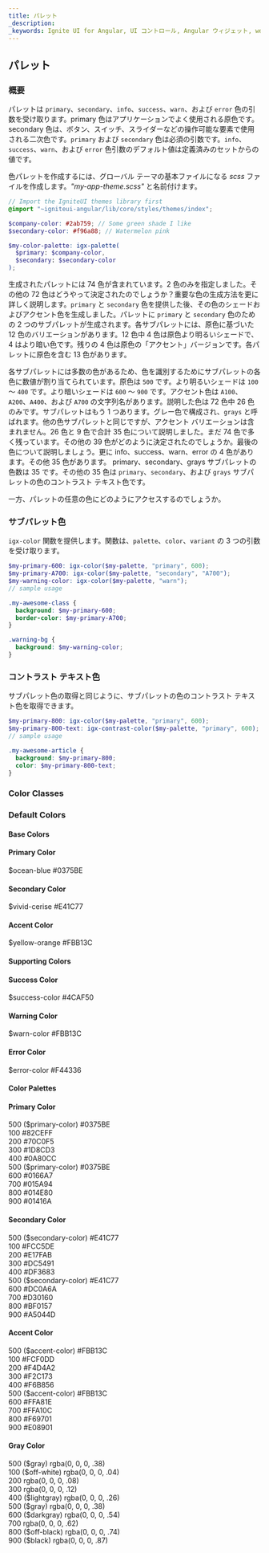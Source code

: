 ```yaml
---
title: パレット
_description: 
_keywords: Ignite UI for Angular, UI コントロール, Angular ウィジェット, web ウィジェット, UI ウィジェット, Angular, ネイティブ Angular コンポーネント スイート, ネイティブ Angular コントロール, ネイティブ Angular コンポーネント ライブラリ
---
```


## パレット

### 概要

パレットは `primary`、`secondary`、`info`、`success`、`warn`、および `error` 色の引数を受け取ります。primary 色はアプリケーションでよく使用される原色です。secondary 色は、ボタン、スイッチ、スライダーなどの操作可能な要素で使用される二次色です。`primary` および `secondary` 色は必須の引数です。`info`、`success`、`warn`、および `error` 色引数のデフォルト値は定義済みのセットからの値です。

色パレットを作成するには、グローバル テーマの基本ファイルになる _scss_ ファイルを作成します。_"my-app-theme.scss"_ と名前付けます。

```scss
// Import the IgniteUI themes library first
@import "~igniteui-angular/lib/core/styles/themes/index";

$company-color: #2ab759; // Some green shade I like
$secondary-color: #f96a88; // Watermelon pink

$my-color-palette: igx-palette(
  $primary: $company-color,
  $secondary: $secondary-color
);
```

生成されたパレットには 74 色が含まれています。2 色のみを指定しました。その他の 72 色はどうやって決定されたのでしょうか？重要な色の生成方法を更に詳しく説明します。`primary` と `secondary` 色を提供した後、その色のシェードおよびアクセント色を生成しました。パレットに `primary` と `secondary` 色のための 2 つのサブパレットが生成されます。各サブパレットには、原色に基づいた 12 色のバリエーションがあります。12 色中 4 色は原色より明るいシェードで、4 はより暗い色です。残りの 4 色は原色の「アクセント」バージョンです。各パレットに原色を含む 13 色があります。

各サブパレットには多数の色があるため、色を識別するためにサブパレットの各色に数値が割り当てられています。原色は `500` です。より明るいシェードは `100` ～ `400` です。より暗いシェードは `600` ～ `900` です。アクセント色は `A100`、`A200`、`A400`、および `A700` の文字列名があります。説明した色は 72 色中 26 色のみです。サブパレットはもう 1 つあります。グレー色で構成され、`grays` と呼ばれます。他の色サブパレットと同じですが、アクセント バリエーションは含まれません。26 色と 9 色で合計 35 色について説明しました。まだ 74 色で多く残っています。その他の 39 色がどのように決定されたのでしょうか。最後の色について説明しましょう。更に info、success、warn、error の 4 色があります。その他 35 色があります。
primary、secondary、grays サブパレットの色数は 35 です。その他の 35 色は `primary`、`secondary`、および `grays` サブパレットの色のコントラスト テキスト色です。

一方、パレットの任意の色にどのようにアクセスするのでしょうか。

<div class="divider"></div>

### サブパレット色

`igx-color` 関数を提供します。関数は、`palette`、`color`、`variant` の 3 つの引数を受け取ります。

```scss
$my-primary-600: igx-color($my-palette, "primary", 600);
$my-primary-A700: igx-color($my-palette, "secondary", "A700");
$my-warning-color: igx-color($my-palette, "warn");
// sample usage

.my-awesome-class {
  background: $my-primary-600;
  border-color: $my-primary-A700;
}

.warning-bg {
  background: $my-warning-color;
}
```

<div class="divider"></div>

### コントラスト テキスト色

サブパレット色の取得と同じように、サブパレットの色のコントラスト テキスト色を取得できます。

```scss
$my-primary-800: igx-color($my-palette, "primary", 600);
$my-primary-800-text: igx-contrast-color($my-palette, "primary", 600);
// sample usage

.my-awesome-article {
  background: $my-primary-800;
  color: $my-primary-800-text;
}
```

### Color Classes

### Default Colors

#### Base Colors
<article class="row">
    <div class="col-md-4 col-sm-12">
        <div class="color-container primary-color">
            <h4 class="color-title">Primary Color</h4>
            <div class="color-values">
                <span class="variable">$ocean-blue</span>
                <span class="hex">#0375BE</span>
            </div>
        </div>
    </div>
    <div class="col-md-4 col-sm-12">
        <div class="color-container secondary-color">
            <h4 class="color-title">Secondary Color</h4>
            <div class="color-values">
                <span class="variable">$vivid-cerise</span>
                <span class="hex">#E41C77</span>
            </div>
        </div>
    </div>
    <div class="col-md-4 col-sm-12">
        <div class="color-container accent-color">
            <h4 class="color-title">Accent Color</h4>
            <div class="color-values">
                <span class="variable">$yellow-orange</span>
                <span class="hex">#FBB13C</span>
            </div>
        </div>
    </div>
</article>

<div class="divider"></div>

#### Supporting Colors
<article class="row">
    <div class="col-md-4 col-sm-12">
        <div class="color-container success-color">
            <h4 class="color-title">Success Color</h4>
            <div class="color-values">
                <span class="variable">$success-color</span>
                <span class="hex">#4CAF50</span>
            </div>
        </div>
    </div>
    <div class="col-md-4 col-sm-12">
        <div class="color-container warn-color">
            <h4 class="color-title">Warning Color</h4>
            <div class="color-values">
                <span class="variable">$warn-color</span>
                <span class="hex">#FBB13C</span>
            </div>
        </div>
    </div>
    <div class="col-md-4 col-sm-12">
        <div class="color-container error-color">
            <h4 class="color-title">Error Color</h4>
            <div class="color-values">
                <span class="variable">$error-color</span>
                <span class="hex">#F44336</span>
            </div>
        </div>
    </div>
</article>

<div class="divider"></div>

#### Color Palettes
<article class="color-palettes row">
    <div class="color-palette col-md-6 col-sm-12">
        <div class="color-container primary-color">
            <h4 class="color-title">Primary Color</h4>
            <div class="color-values">
                <span class="variable">500 ($primary-color)</span>
                <span class="hex">#0375BE</span>
            </div>
            <div class="color-values m-100">
                <span class="variable">100</span>
                <span class="hex">#82CEFF</span>
            </div>
            <div class="color-values m-200">
                <span class="variable">200</span>
                <span class="hex">#70C0F5</span>
            </div>
            <div class="color-values m-300">
                <span class="variable">300</span>
                <span class="hex">#1D8CD3</span>
            </div>
            <div class="color-values m-400">
                <span class="variable">400</span>
                <span class="hex">#0A80CC</span>
            </div>
            <div class="color-values m-500">
                <span class="variable">500 ($primary-color)</span>
                <span class="hex">#0375BE</span>
            </div>
            <div class="color-values m-600">
                <span class="variable">600</span>
                <span class="hex">#0166A7</span>
            </div>
            <div class="color-values m-700">
                <span class="variable">700</span>
                <span class="hex">#015A94</span>
            </div>
            <div class="color-values m-800">
                <span class="variable">800</span>
                <span class="hex">#014E80</span>
            </div>
            <div class="color-values m-900">
                <span class="variable">900</span>
                <span class="hex">#01416A</span>
            </div>
        </div>
    </div>
    <div class="color-palette col-md-6 col-sm-12">
        <div class="color-container secondary-color">
            <h4 class="color-title">Secondary Color</h4>
            <div class="color-values">
                <span class="variable">500 ($secondary-color)</span>
                <span class="hex">#E41C77</span>
            </div>
            <div class="color-values m-100">
                <span class="variable">100</span>
                <span class="hex">#FCC5DE</span>
            </div>
            <div class="color-values m-200">
                <span class="variable">200</span>
                <span class="hex">#E17FAB</span>
            </div>
            <div class="color-values m-300">
                <span class="variable">300</span>
                <span class="hex">#DC5491</span>
            </div>
            <div class="color-values m-400">
                <span class="variable">400</span>
                <span class="hex">#DF3683</span>
            </div>
            <div class="color-values m-500">
                <span class="variable">500 ($secondary-color)</span>
                <span class="hex">#E41C77</span>
            </div>
            <div class="color-values m-600">
                <span class="variable">600</span>
                <span class="hex">#DC0A6A</span>
            </div>
            <div class="color-values m-700">
                <span class="variable">700</span>
                <span class="hex">#D30160</span>
            </div>
            <div class="color-values m-800">
                <span class="variable">800</span>
                <span class="hex">#BF0157</span>
            </div>
            <div class="color-values m-900">
                <span class="variable">900</span>
                <span class="hex">#A5044D</span>
            </div>
        </div>
    </div>
    <div class="color-palette col-md-6 col-sm-12">
        <div class="color-container accent-color">
            <h4 class="color-title">Accent Color</h4>
            <div class="color-values">
                <span class="variable">500 ($accent-color)</span>
                <span class="hex">#FBB13C</span>
            </div>
            <div class="color-values m-100">
                <span class="variable">100</span>
                <span class="hex">#FCF0DD</span>
            </div>
            <div class="color-values m-200">
                <span class="variable">200</span>
                <span class="hex">#F4D4A2</span>
            </div>
            <div class="color-values m-300">
                <span class="variable">300</span>
                <span class="hex">#F2C173</span>
            </div>
            <div class="color-values m-400">
                <span class="variable">400</span>
                <span class="hex">#F6B856</span>
            </div>
            <div class="color-values m-500">
                <span class="variable">500 ($accent-color)</span>
                <span class="hex">#FBB13C</span>
            </div>
            <div class="color-values m-600">
                <span class="variable">600</span>
                <span class="hex">#FFA81E</span>
            </div>
            <div class="color-values m-700">
                <span class="variable">700</span>
                <span class="hex">#FFA10C</span>
            </div>
            <div class="color-values m-800">
                <span class="variable">800</span>
                <span class="hex">#F69701</span>
            </div>
            <div class="color-values m-900">
                <span class="variable">900</span>
                <span class="hex">#E08901</span>
            </div>
        </div>
    </div>
    <div class="color-palette col-md-6 col-sm-12">
        <div class="color-container gray-color">
            <h4 class="color-title">Gray Color</h4>
            <div class="color-values">
                <span class="variable">500 ($gray)</span>
                <span class="hex">rgba(0, 0, 0, .38)</span>
            </div>
            <div class="color-values m-100">
                <span class="variable">100 ($off-white)</span>
                <span class="hex">rgba(0, 0, 0, .04)</span>
            </div>
            <div class="color-values m-200">
                <span class="variable">200</span>
                <span class="hex">rgba(0, 0, 0, .08)</span>
            </div>
            <div class="color-values m-300">
                <span class="variable">300</span>
                <span class="hex">rgba(0, 0, 0, .12)</span>
            </div>
            <div class="color-values m-400">
                <span class="variable">400 ($lightgray)</span>
                <span class="hex">rgba(0, 0, 0, .26)</span>
            </div>
            <div class="color-values m-500">
                <span class="variable">500 ($gray)</span>
                <span class="hex">rgba(0, 0, 0, .38)</span>
            </div>
            <div class="color-values m-600">
                <span class="variable">600 ($darkgray)</span>
                <span class="hex">rgba(0, 0, 0, .54)</span>
            </div>
            <div class="color-values m-700">
                <span class="variable">700</span>
                <span class="hex">rgba(0, 0, 0, .62)</span>
            </div>
            <div class="color-values m-800">
                <span class="variable">800 ($off-black)</span>
                <span class="hex">rgba(0, 0, 0, .74)</span>
            </div>
            <div class="color-values m-900">
                <span class="variable">900 ($black)</span>
                <span class="hex">rgba(0, 0, 0, .87)</span>
            </div>
        </div>
    </div>
</article>